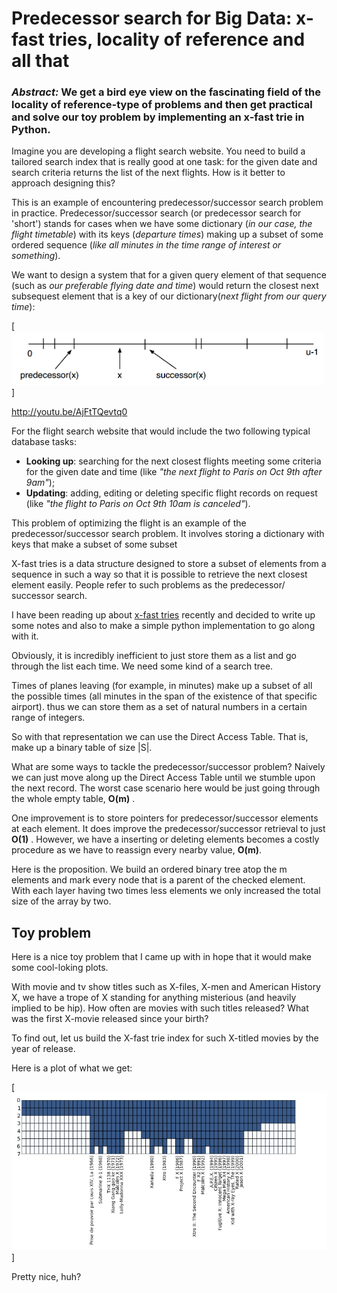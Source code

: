 Predecessor search for Big Data: x-fast tries, locality of reference and all that
==============================

### *Abstract:* We get a bird eye view on the fascinating field of the locality of reference-type of problems and then get practical and solve our toy problem by implementing an x-fast trie in Python.

Imagine you are developing a flight search website. You need to build a tailored search index that is really good at one task: for the given date and search criteria returns the list of the next flights. How is it better to approach designing this?

This is an example of encountering predecessor/successor search problem in practice. Predecessor/successor search (or predecessor search for 'short') stands for cases when we have some dictionary (*in our case, the flight timetable*) with its keys (*departure times*) making up a subset of some ordered sequence (*like all minutes in the time range of interest or something*).

We want to design a system that for a given query element of that sequence (such as *our preferable flying date and time*) would return the closest next subsequest element that is a key of our dictionary(*next flight from our query time*):

\[
![Img](./img/arrow.png)
\]

http://youtu.be/AjFtTQevtq0



For the flight search website that would include the two following typical database tasks:

* **Looking up**: searching for the next closest flights meeting some criteria for the given date and time (like *"the next flight to Paris on Oct 9th after 9am"*);
* **Updating**: adding, editing or deleting specific flight records on request (like *"the flight to Paris on Oct 9th 10am is canceled"*).

This problem of optimizing the flight is an example of the predecessor/successor search problem. It involves storing a dictionary with keys that make a subset of some subset

 X-fast tries is a data structure designed to store a subset of elements from a sequence in such a way so that it is possible to retrieve the next closest  element easily. People refer to such problems as the predecessor/ successor search.

I have been reading up about [x-fast tries](http://en.wikipedia.org/wiki/X-fast_trie) recently and decided to write up some notes  and also to make a simple python implementation to go along with it.


Obviously, it is incredibly inefficient to just store them as a list and go through the list each time. We need some kind of a search tree.

Times of planes leaving (for example, in minutes) make up a subset of all the possible times (all minutes in the span of the existence of that specific airport). thus we can store them as a set of natural numbers  in a certain range of integers.

So with that representation we can use the Direct Access Table. That is, make up a binary table of size  |S|.

What are some ways to tackle the predecessor/successor problem? Naively we can just move along up the Direct Access Table until we stumble upon the next record. The worst case scenario here would be just going through the whole empty table, **O(m)** .

One improvement is to store pointers for predecessor/successor elements at each element. It does improve the predecessor/successor retrieval to just **O(1)** . However, we have a inserting or deleting elements becomes a costly procedure as we have to reassign every nearby value, **O(m)**.

Here is the proposition. We build an ordered binary tree atop the m elements and mark every node that is a parent of the checked element. With each layer having two times less elements we only increased the total size of the array by two.

## Toy problem
Here is a nice toy problem that I came up with in hope that it would make some cool-loking plots.

With movie and tv show titles such as X-files, X-men and American History X, we have a trope of X standing for anything misterious (and heavily implied to be hip). How often are movies with such titles released? What was the first X-movie released since your birth?

To find out, let us build the X-fast trie index for such X-titled movies by the year of release.

Here is a plot of what we get:

\[
![Img](./img/movies.png)
\]

Pretty nice, huh?
